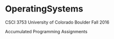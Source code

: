 # OperatingSystems
CSCI 3753 University of Colorado Boulder Fall 2016

Accumulated Programming Assignments

